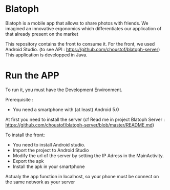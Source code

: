 # Blatoph

Blatoph is a mobile app that allows to share photos with friends.
We imagined an innovative ergonomics which differentiates our application of that already present on the market

This repository contains the front to consume it.
For the front, we used Android Studio.
(to see API : https://github.com/choustof/blatoph-server)
This application is developped in Java.

# Run the APP

To run it, you must have the Development Environment.

Prerequisite :
- You need a smartphone with (at least) Android 5.0

At first you need to install the server (cf Read me in project Blatoph Server : https://github.com/choustof/blatoph-server/blob/master/README.md)

To install the front:

- You need to install Android studio.
- Import the project to Android Studio 
- Modify the url of the server by setting the IP Adress in the MainActivity.
- Export the apk 
- Install the apk in your smartphone

Actualy the app function in localhost, so your phone must be connect on the same network as your server




